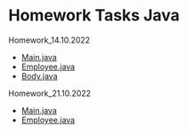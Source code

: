 # Homework Tasks Java

Homework_14.10.2022

- [Main.java](https://github.com/ShumaW/Prof_Tasks_Java/blob/master/Homework_20221014/src/Main.java)
- [Employee.java](https://github.com/ShumaW/Prof_Tasks_Java/blob/master/Homework_20221014/src/Employee.java)
- [Body.java](https://github.com/ShumaW/Prof_Tasks_Java/blob/master/Homework_20221014/src/Body.java)

Homework_21.10.2022

- [Main.java](https://github.com/ShumaW/Prof_Tasks_Java/blob/master/Homework_20221021/src/Main.java)
- [Employee.java](https://github.com/ShumaW/Prof_Tasks_Java/blob/master/Homework_20221021/src/Employee.java)
